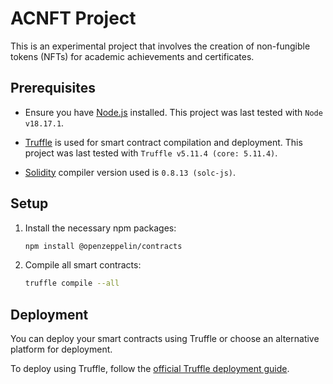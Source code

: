 # ACNFT Project

This is an experimental project that involves the creation of non-fungible tokens (NFTs) for academic achievements and certificates.


## Prerequisites

- Ensure you have [Node.js](https://nodejs.org/) installed. This project was last tested with `Node v18.17.1`.

- [Truffle](https://www.trufflesuite.com/) is used for smart contract compilation and deployment. This project was last tested with `Truffle v5.11.4 (core: 5.11.4)`.

- [Solidity](https://soliditylang.org/) compiler version used is `0.8.13 (solc-js)`.

## Setup

1. Install the necessary npm packages:
    ```bash
    npm install @openzeppelin/contracts
    ```

2. Compile all smart contracts:
    ```bash
    truffle compile --all
    ```

## Deployment

You can deploy your smart contracts using Truffle or choose an alternative platform for deployment.

To deploy using Truffle, follow the [official Truffle deployment guide](https://www.trufflesuite.com/docs/truffle/getting-started/running-migrations).

